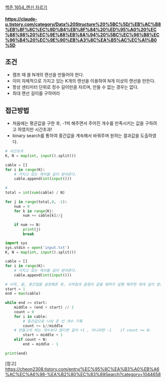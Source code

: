 [백준 1654_랜선 자르기](https://www.acmicpc.net/problem/1654)

#### https://claude-u.tistory.com/category/Data%20Structure%20%5BC%5D/%EB%AC%B8%EB%8F%8C%EC%9D%B4%EB%8F%84%20%ED%95%A0%20%EC%88%98%20%EC%9E%88%EB%8A%94%20%5BC%EC%96%B8%EC%96%B4%20%EC%9E%90%EB%A3%8C%EA%B5%AC%EC%A1%B0%5D

## 조건
- 캠프 때 쓸 N개의 랜선을 만들어야 한다.
- 이미 자체적으로 가지고 있는 K개의 랜선을 이용하여 N개 이상의 랜선을 만든다.
- 항상 센티미터 단위로 정수 길이만큼 자르며, 만들 수 없는 경우는 없다.
- 최대 랜선 길이를 구하여라


## 접근방법
- 처음에는 평균값을 구한 후, -1씩 해주면서 주어진 개수를 만족시키는 값을 구하려고 하였지만 시간초과!
- binary search를 통하여 중간값을 계속해서 바꿔주며 원하는 결과값을 도출하였다.


```python
# 시간초과
K, N = map(int, input().split())  
  
cable = []  
for i in range(K):  
    # 가지고 있는 케이블 길이 받아준다.  
    cable.append(int(input()))  
  
#  
total = int(sum(cable) / N)  
  
for j in range(total,0, -1):  
    num = 0  
    for k in range(K):  
        num += cable[k]//j  
  
    if num >= N:  
        print(j)  
        break
```

```python
import sys  
sys.stdin = open('input.txt')  
K, N = map(int, input().split())  
  
cable = []  
for i in range(K):  
    # 가지고 있는 케이블 길이 받아준다.  
    cable.append(int(input()))  
  
# 시작, 끝, 중간점을 설정해준 후, 시작점과 끝점이 같을 때까지 실행 해주면 최대 길이 얻을 수 있다.  
start = 1  
end = max(cable)  
  
while end >= start:  
    middle = (end + start) // 2  
    count = 0  
    for i in cable:  
        # 중간값으로 나눠 준 선 개수 기록  
        count += i//middle  
    # 만들고자 하는 개수보다 많다면 길이 +1 , 아니라면 -1    if count >= N:  
        start = middle + 1  
    elif count < N:  
        end = middle - 1  
  
print(end)
```


[참고] https://cheon2308.tistory.com/entry/%EC%95%8C%EA%B3%A0%EB%A6%AC%EC%A6%98-%EA%B2%80%EC%83%89Search?category=1044658